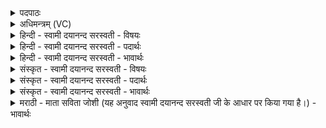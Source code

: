 <details><summary>पदपाठः</summary>

सु॒प्र॒जा इति॑ सुऽप्र॒जाः। प्र॒जा इति॑ प्र॒ऽजाः। प्र॒ज॒नयन्निति॑ प्रऽज॒नय॑न्। परि॑। इ॒हि॒। अ॒भि। रा॒यः। पोषे॑ण। यज॑मानम्। स॒ञ्ज॒ग्मा॒न इति॑ सम्ऽजग्मा॒नः। दि॒वा। पृ॒थि॒व्या। म॒न्थी। म॒न्थिशो॑चि॒षेति॑ म॒न्थिशो॑चिषा। निर॑स्त॒ इति॑ निःऽअ॑स्तः। मर्कः॑। म॒न्थिनः॑। अ॒धि॒ष्ठान॑म्। अ॒धि॒स्थान॒मित्य॑धि॒ऽस्थान॑म्। अ॒सि॒। १८।
</details>

<details><summary>अधिमन्त्रम् (VC)</summary>

- प्रजापतिर्देवता
- वत्सार काश्यप ऋषिः
- निचृत् त्रिष्टुप्, प्राजापत्या गायत्री
- धैवतः
</details>

<details><summary>हिन्दी - स्वामी दयानन्द सरस्वती - विषयः</summary>

न्यायाधीश को प्रजाजनों के प्रति कैसे वर्त्तना चाहिये, यह अगले मन्त्र में कहा है ॥
</details>

<details><summary>हिन्दी - स्वामी दयानन्द सरस्वती - पदार्थः</summary>

पदार्थान्वयभाषाः -  भो न्यायाधीश ! (सुप्रजाः) उत्तम प्रजायुक्त आप (प्रजाः) प्रजाजनों को (प्रजनयन्) प्रकट करते हुए (रायः) धन की (पोषेण) दृढ़ता के साथ (यजमानम्) यज्ञादि अच्छे कर्मों के करनेवाले पुरुष को (अभि) (परि) (इहि) सर्वथा धन की वृद्धि से युक्त कीजिये (मन्थी) वाद-विवाद के मन्थन करने और (दिवा) सूर्य्य वा (पृथिव्या) पृथिवी के तुल्य (सञ्जग्मानः) धीरतादि गुणों में वर्तनेवाले आप (मन्थिनः) सदसद्विवेचन करने योग्य गुणों के (अधिष्ठानम्) आधार के समान (असि) हो, इस कारण तुम्हारी (मन्थिशोचिषा) सूर्य्य की दीप्ति के समान न्यायदीप्ति से (मर्कः) मृत्यु देनेवाला अन्यायी (निरस्तः) निवृत्त होवे ॥१८॥
</details>

<details><summary>हिन्दी - स्वामी दयानन्द सरस्वती - भावार्थः</summary>

भावार्थभाषाः -  इस मन्त्र में उपमालङ्कार है। न्यायाधीश राजा को चाहिये कि धर्म्म से यज्ञ करनेवाले सत्पुरुष पुरोहित के समान प्रजा का निरन्तर पालन करे ॥१८॥
</details>

<details><summary>संस्कृत - स्वामी दयानन्द सरस्वती - विषयः</summary>

न्यायाधीशेन प्रजाः प्रति कथं वर्त्तितव्यमित्युपदिश्यते ॥
</details>

<details><summary>संस्कृत - स्वामी दयानन्द सरस्वती - पदार्थः</summary>

पदार्थान्वयभाषाः -  भो न्यायाधीश ! सुप्रजास्त्वं प्रजाः प्रजनयन् रायस्पोषेण सह यजमानमभिपरीहि सर्वथा तस्य धनवृद्धिमिच्छ, मन्थी त्वं दिवा पृथिव्या सञ्जग्मानो भव तद्गुणी भवेति भावः। यतस्त्वं मन्थिनोऽधिष्ठानमस्यतस्ते मन्थिशोचिषा मर्को निरस्तो भवतु ॥१८॥
</details>

<details><summary>संस्कृत - स्वामी दयानन्द सरस्वती - भावार्थः</summary>

भावार्थभाषाः -  अत्रोपमालङ्कारः। न्यायाधीशो यजमानस्य पुरोहित इव प्रजाः सततं पालयेत् ॥१८॥
</details>

<details><summary>मराठी - माता सविता जोशी (यह अनुवाद स्वामी दयानन्द सरस्वती जी के आधार पर किया गया है।) - भावार्थः</summary>

भावार्थभाषाः -  या मंत्रात उपमालंकार आहे. धार्मिक यज्ञ करणाऱ्या सज्जन पुरोहिताप्रमाणे न्यायी राजाने प्रजेचे पालन करावे.
</details>